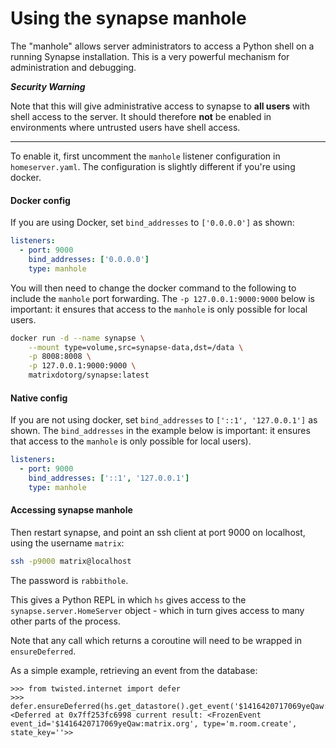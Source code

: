 Using the synapse manhole
=========================

The "manhole" allows server administrators to access a Python shell on a running
Synapse installation. This is a very powerful mechanism for administration and
debugging.

**_Security Warning_**

Note that this will give administrative access to synapse to **all users** with
shell access to the server. It should therefore **not** be enabled in
environments where untrusted users have shell access.

***

To enable it, first uncomment the `manhole` listener configuration in
`homeserver.yaml`. The configuration is slightly different if you're using docker.

#### Docker config

If you are using Docker, set `bind_addresses` to `['0.0.0.0']` as shown:

```yaml
listeners:
  - port: 9000
    bind_addresses: ['0.0.0.0']
    type: manhole
```

You will then need to change the docker command to the following to include the
`manhole` port forwarding. The `-p 127.0.0.1:9000:9000` below is important: it 
ensures that access to the `manhole` is only possible for local users.

```bash
docker run -d --name synapse \
    --mount type=volume,src=synapse-data,dst=/data \
    -p 8008:8008 \
    -p 127.0.0.1:9000:9000 \
    matrixdotorg/synapse:latest
```

#### Native config

If you are not using docker, set `bind_addresses` to `['::1', '127.0.0.1']` as shown.
The `bind_addresses` in the example below is important: it ensures that access to the
`manhole` is only possible for local users).

```yaml
listeners:
  - port: 9000
    bind_addresses: ['::1', '127.0.0.1']
    type: manhole
```

#### Accessing synapse manhole

Then restart synapse, and point an ssh client at port 9000 on localhost, using
the username `matrix`:

```bash
ssh -p9000 matrix@localhost
```

The password is `rabbithole`.

This gives a Python REPL in which `hs` gives access to the
`synapse.server.HomeServer` object - which in turn gives access to many other
parts of the process.

Note that any call which returns a coroutine will need to be wrapped in `ensureDeferred`.

As a simple example, retrieving an event from the database:

```pycon
>>> from twisted.internet import defer
>>> defer.ensureDeferred(hs.get_datastore().get_event('$1416420717069yeQaw:matrix.org'))
<Deferred at 0x7ff253fc6998 current result: <FrozenEvent event_id='$1416420717069yeQaw:matrix.org', type='m.room.create', state_key=''>>
```
